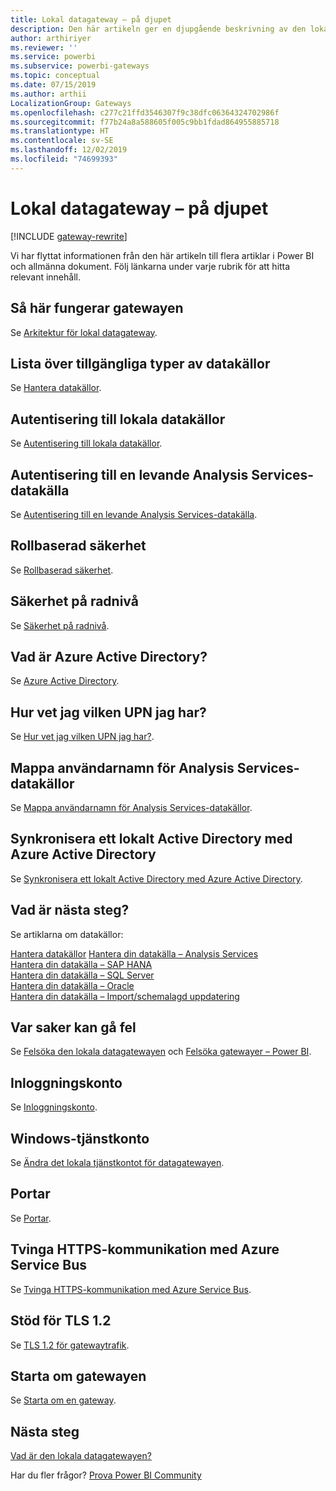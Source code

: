 ```yaml
---
title: Lokal datagateway – på djupet
description: Den här artikeln ger en djupgående beskrivning av den lokala gatewayen. Här beskrivs hur tjänsten fungerar med Azure Active Directory och ditt lokala Active Directory när du arbetar med Analysis Services
author: arthiriyer
ms.reviewer: ''
ms.service: powerbi
ms.subservice: powerbi-gateways
ms.topic: conceptual
ms.date: 07/15/2019
ms.author: arthii
LocalizationGroup: Gateways
ms.openlocfilehash: c277c21ffd3546307f9c38dfc06364324702986f
ms.sourcegitcommit: f77b24a8a588605f005c9bb1fdad864955885718
ms.translationtype: HT
ms.contentlocale: sv-SE
ms.lasthandoff: 12/02/2019
ms.locfileid: "74699393"
---
```

# <a name="on-premises-data-gateway-in-depth"></a>Lokal datagateway – på djupet

[!INCLUDE [gateway-rewrite](includes/gateway-rewrite.md)]

Vi har flyttat informationen från den här artikeln till flera artiklar i Power BI och allmänna dokument. Följ länkarna under varje rubrik för att hitta relevant innehåll.

## <a name="how-the-gateway-works"></a>Så här fungerar gatewayen

Se [Arkitektur för lokal datagateway](/data-integration/gateway/service-gateway-onprem-indepth).

## <a name="list-of-available-data-source-types"></a>Lista över tillgängliga typer av datakällor

Se [Hantera datakällor](service-gateway-data-sources.md).

## <a name="authentication-to-on-premises-data-sources"></a>Autentisering till lokala datakällor

Se [Autentisering till lokala datakällor](/data-integration/gateway/service-gateway-onprem-indepth#authentication-to-on-premises-data-sources).

## <a name="authentication-to-a-live-analysis-services-data-source"></a>Autentisering till en levande Analysis Services-datakälla

Se [Autentisering till en levande Analysis Services-datakälla](service-gateway-enterprise-manage-ssas.md#authentication-to-a-live-analysis-services-data-source).

## <a name="role-based-security"></a>Rollbaserad säkerhet

Se [Rollbaserad säkerhet](service-gateway-enterprise-manage-ssas.md#role-based-security).

## <a name="row-level-security"></a>Säkerhet på radnivå

Se [Säkerhet på radnivå](service-gateway-enterprise-manage-ssas.md#row-level-security).

## <a name="what-about-azure-active-directory"></a>Vad är Azure Active Directory?

Se [Azure Active Directory](/data-integration/gateway/service-gateway-onprem-indepth#azure-active-directory).

## <a name="how-do-i-tell-what-my-upn-is"></a>Hur vet jag vilken UPN jag har?

Se [Hur vet jag vilken UPN jag har?](/data-integration/gateway/service-gateway-onprem-indepth#how-do-i-tell-what-my-upn-is).

## <a name="map-user-names-for-analysis-services-data-sources"></a>Mappa användarnamn för Analysis Services-datakällor

Se [Mappa användarnamn för Analysis Services-datakällor](service-gateway-enterprise-manage-ssas.md#map-user-names-for-analysis-services-data-sources).

## <a name="synchronize-an-on-premises-active-directory-with-azure-active-directory"></a>Synkronisera ett lokalt Active Directory med Azure Active Directory

Se [Synkronisera ett lokalt Active Directory med Azure Active Directory](/data-integration/gateway/service-gateway-onprem-indepth#synchronize-an-on-premises-active-directory-with-azure-active-directory).

## <a name="what-to-do-next"></a>Vad är nästa steg?

Se artiklarna om datakällor:

[Hantera datakällor](service-gateway-data-sources.md)
[Hantera din datakälla – Analysis Services](service-gateway-enterprise-manage-ssas.md)  
[Hantera din datakälla – SAP HANA](service-gateway-enterprise-manage-sap.md)  
[Hantera din datakälla – SQL Server](service-gateway-enterprise-manage-sql.md)  
[Hantera din datakälla – Oracle](service-gateway-onprem-manage-oracle.md)  
[Hantera din datakälla – Import/schemalagd uppdatering](service-gateway-enterprise-manage-scheduled-refresh.md)  

## <a name="where-things-can-go-wrong"></a>Var saker kan gå fel

Se [Felsöka den lokala datagatewayen](/data-integration/gateway/service-gateway-tshoot) och [Felsöka gatewayer – Power BI](service-gateway-onprem-tshoot.md).

## <a name="sign-in-account"></a>Inloggningskonto

Se [Inloggningskonto](/data-integration/gateway/service-gateway-onprem-indepth#sign-in-account).

## <a name="windows-service-account"></a>Windows-tjänstkonto

Se [Ändra det lokala tjänstkontot för datagatewayen](/data-integration/gateway/service-gateway-service-account).

## <a name="ports"></a>Portar

Se [Portar](/data-integration/gateway/service-gateway-communication#ports).

## <a name="forcing-https-communication-with-azure-service-bus"></a>Tvinga HTTPS-kommunikation med Azure Service Bus

Se [Tvinga HTTPS-kommunikation med Azure Service Bus](/data-integration/gateway/service-gateway-communication#force-https-communication-with-azure-service-bus).

## <a name="support-for-tls-12"></a>Stöd för TLS 1.2

Se [TLS 1.2 för gatewaytrafik](/data-integration/gateway/service-gateway-communication#tls-12-for-gateway-traffic).

## <a name="how-to-restart-the-gateway"></a>Starta om gatewayen

Se [Starta om en gateway](/data-integration/gateway/service-gateway-restart).

## <a name="next-steps"></a>Nästa steg

[Vad är den lokala datagatewayen?](service-gateway-onprem.md)

Har du fler frågor? [Prova Power BI Community](https://community.powerbi.com/)